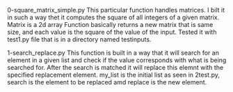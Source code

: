 0-square_matrix_simple.py
This particular function handles matrices.
I bilt it in such a way thet it computes the square of all integers of a given matrix.
Matrix is a 2d array
Function basically returns a new matrix that is same size, and each value is the square of the value of the input.
Tested it with test1.py file that is in a directory named testinputs.

1-search_replace.py
This function is built in a way that it will search for an element in a given list and check if the value corresponds with what is being searched for.
After the search is matched it will replace this elemnt with the specified replacement element.
my_list is the initial list as seen in 2test.py, search is the element to be replaced amd replace is the new element.
